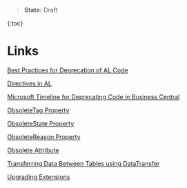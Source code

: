 >
> **State:** Draft
>

{:toc}

# Links

[Best Practices for Deprecation of AL Code](https://learn.microsoft.com/en-us/dynamics365/business-central/dev-itpro/developer/devenv-deprecation-guidelines)

[Directives in AL](https://learn.microsoft.com/en-us/dynamics365/business-central/dev-itpro/developer/directives/devenv-directives-in-al)

[Microsoft Timeline for Deprecating Code in Business Central](https://learn.microsoft.com/en-us/dynamics365/business-central/dev-itpro/developer/devenv-deprecation-timeline)

[ObsoleteTag Property](https://learn.microsoft.com/en-us/dynamics365/business-central/dev-itpro/developer/properties/devenv-obsoletetag-property)

[ObsoleteState Property](https://learn.microsoft.com/en-us/dynamics365/business-central/dev-itpro/developer/properties/devenv-obsoletestate-property)

[ObsoleteReason Property](https://learn.microsoft.com/en-us/dynamics365/business-central/dev-itpro/developer/properties/devenv-obsoletereason-property)

[Obsolete Attribute](https://learn.microsoft.com/en-us/dynamics365/business-central/dev-itpro/developer/attributes/devenv-obsolete-attribute)


[Transferring Data Between Tables using DataTransfer](https://learn.microsoft.com/en-us/dynamics365/business-central/dev-itpro/developer/devenv-data-transfer)

[Upgrading Extensions](https://learn.microsoft.com/en-us/dynamics365/business-central/dev-itpro/developer/devenv-upgrading-extensions)


